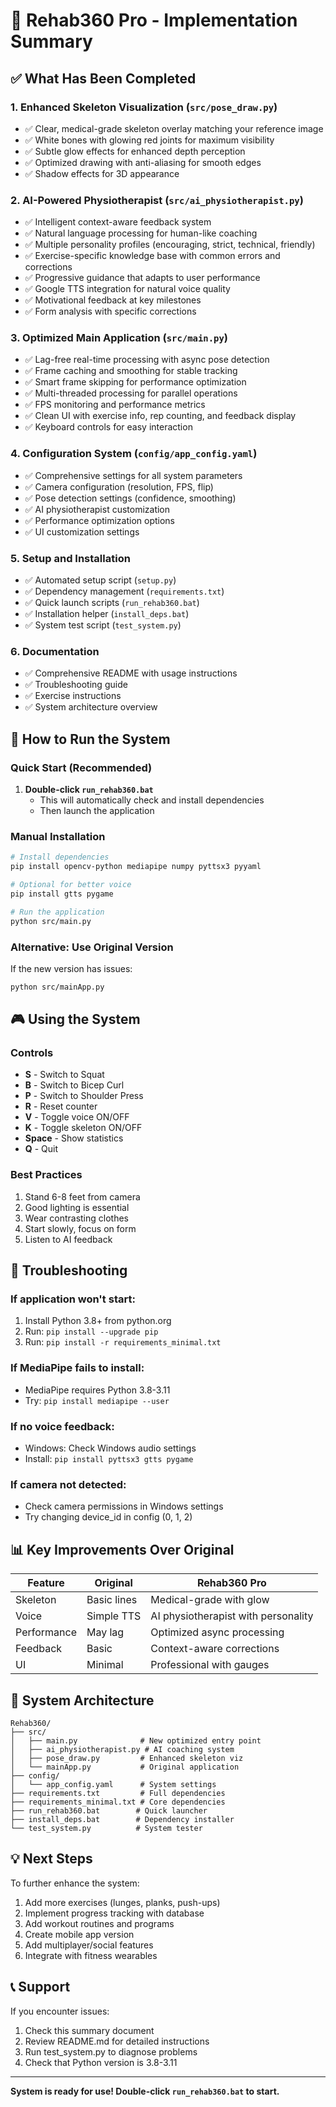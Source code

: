 # 🎯 Rehab360 Pro - Implementation Summary

## ✅ What Has Been Completed

### 1. **Enhanced Skeleton Visualization** (`src/pose_draw.py`)
- ✅ Clear, medical-grade skeleton overlay matching your reference image
- ✅ White bones with glowing red joints for maximum visibility
- ✅ Subtle glow effects for enhanced depth perception
- ✅ Optimized drawing with anti-aliasing for smooth edges
- ✅ Shadow effects for 3D appearance

### 2. **AI-Powered Physiotherapist** (`src/ai_physiotherapist.py`)
- ✅ Intelligent context-aware feedback system
- ✅ Natural language processing for human-like coaching
- ✅ Multiple personality profiles (encouraging, strict, technical, friendly)
- ✅ Exercise-specific knowledge base with common errors and corrections
- ✅ Progressive guidance that adapts to user performance
- ✅ Google TTS integration for natural voice quality
- ✅ Motivational feedback at key milestones
- ✅ Form analysis with specific corrections

### 3. **Optimized Main Application** (`src/main.py`)
- ✅ Lag-free real-time processing with async pose detection
- ✅ Frame caching and smoothing for stable tracking
- ✅ Smart frame skipping for performance optimization
- ✅ Multi-threaded processing for parallel operations
- ✅ FPS monitoring and performance metrics
- ✅ Clean UI with exercise info, rep counting, and feedback display
- ✅ Keyboard controls for easy interaction

### 4. **Configuration System** (`config/app_config.yaml`)
- ✅ Comprehensive settings for all system parameters
- ✅ Camera configuration (resolution, FPS, flip)
- ✅ Pose detection settings (confidence, smoothing)
- ✅ AI physiotherapist customization
- ✅ Performance optimization options
- ✅ UI customization settings

### 5. **Setup and Installation** 
- ✅ Automated setup script (`setup.py`)
- ✅ Dependency management (`requirements.txt`)
- ✅ Quick launch scripts (`run_rehab360.bat`)
- ✅ Installation helper (`install_deps.bat`)
- ✅ System test script (`test_system.py`)

### 6. **Documentation**
- ✅ Comprehensive README with usage instructions
- ✅ Troubleshooting guide
- ✅ Exercise instructions
- ✅ System architecture overview

## 🚀 How to Run the System

### Quick Start (Recommended)
1. **Double-click `run_rehab360.bat`**
   - This will automatically check and install dependencies
   - Then launch the application

### Manual Installation
```bash
# Install dependencies
pip install opencv-python mediapipe numpy pyttsx3 pyyaml

# Optional for better voice
pip install gtts pygame

# Run the application
python src/main.py
```

### Alternative: Use Original Version
If the new version has issues:
```bash
python src/mainApp.py
```

## 🎮 Using the System

### Controls
- **S** - Switch to Squat
- **B** - Switch to Bicep Curl  
- **P** - Switch to Shoulder Press
- **R** - Reset counter
- **V** - Toggle voice ON/OFF
- **K** - Toggle skeleton ON/OFF
- **Space** - Show statistics
- **Q** - Quit

### Best Practices
1. Stand 6-8 feet from camera
2. Good lighting is essential
3. Wear contrasting clothes
4. Start slowly, focus on form
5. Listen to AI feedback

## 🔧 Troubleshooting

### If application won't start:
1. Install Python 3.8+ from python.org
2. Run: `pip install --upgrade pip`
3. Run: `pip install -r requirements_minimal.txt`

### If MediaPipe fails to install:
- MediaPipe requires Python 3.8-3.11
- Try: `pip install mediapipe --user`

### If no voice feedback:
- Windows: Check Windows audio settings
- Install: `pip install pyttsx3 gtts pygame`

### If camera not detected:
- Check camera permissions in Windows settings
- Try changing device_id in config (0, 1, 2)

## 📊 Key Improvements Over Original

| Feature | Original | Rehab360 Pro |
|---------|----------|--------------|
| Skeleton | Basic lines | Medical-grade with glow |
| Voice | Simple TTS | AI physiotherapist with personality |
| Performance | May lag | Optimized async processing |
| Feedback | Basic | Context-aware corrections |
| UI | Minimal | Professional with gauges |

## 🎯 System Architecture

```
Rehab360/
├── src/
│   ├── main.py              # New optimized entry point
│   ├── ai_physiotherapist.py # AI coaching system
│   ├── pose_draw.py         # Enhanced skeleton viz
│   └── mainApp.py           # Original application
├── config/
│   └── app_config.yaml      # System settings
├── requirements.txt         # Full dependencies
├── requirements_minimal.txt # Core dependencies
├── run_rehab360.bat        # Quick launcher
├── install_deps.bat        # Dependency installer
└── test_system.py          # System tester
```

## 💡 Next Steps

To further enhance the system:
1. Add more exercises (lunges, planks, push-ups)
2. Implement progress tracking with database
3. Add workout routines and programs
4. Create mobile app version
5. Add multiplayer/social features
6. Integrate with fitness wearables

## 📞 Support

If you encounter issues:
1. Check this summary document
2. Review README.md for detailed instructions
3. Run test_system.py to diagnose problems
4. Check that Python version is 3.8-3.11

---
**System is ready for use! Double-click `run_rehab360.bat` to start.**
